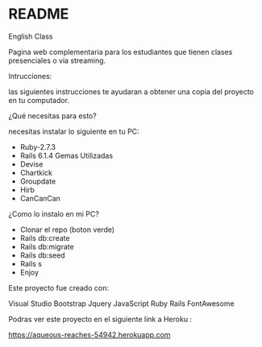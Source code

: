 # README

English Class

Pagina web complementaria para los estudiantes que tienen clases presenciales o via streaming. 

Intrucciones:

las siguientes instrucciones te ayudaran a obtener una copia del proyecto en tu computador. 

¿Qué necesitas para esto?

necesitas instalar lo siguiente en tu PC:

- Ruby-2.7.3
- Rails 6.1.4
Gemas Utilizadas
- Devise
- Chartkick
- Groupdate
- Hirb
- CanCanCan

¿Como lo instalo en mi PC?

- Clonar el repo (boton verde)
- Rails db:create
- Rails db:migrate
- Rails db:seed
- Rails s
- Enjoy


Este proyecto fue creado con:

Visual Studio
Bootstrap
Jquery
JavaScript
Ruby
Rails
FontAwesome

Podras ver este proyecto en el siguiente link a Heroku :

https://aqueous-reaches-54942.herokuapp.com
